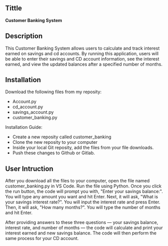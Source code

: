 ## Tittle
**Customer Banking System**


## Description
This Customer Banking System allows users to calculate and track interest earned on savings and cd accounts. By running this application, users will be able to enter their savings and CD account information, see the interest earned, and view the updated balances after a specified number of months.

## Installation
Download the following files from my reposity:

   * Account.py
   * cd_account.py
   * savings_account.py
   * customer_banking.py

Installation Guide:

   * Create a new reposity called customer_banking
   * Clone the new reposity to your computer
   * Inside your local Git reposity, add the files from your file downloads.
   * Push these changes to Github or Gitlab.

## User Intruction

After you download all the files to your computer, open the file named customer_banking.py in VS Code. Run the file using Python. Once you click the run button, the code will prompt you with, "Enter your savings balance:". You will type any amount you want and hit Enter. Next, it will ask, "What is your savings interest rate?". You will input the interest rate and press Enter. Then, it will ask, "How many months?". You will type the number of months and hit Enter.

After providing answers to these three questions — your savings balance, interest rate, and number of months — the code will calculate and print your interest earned and new savings balance. The code will then perform the same process for your CD account.

